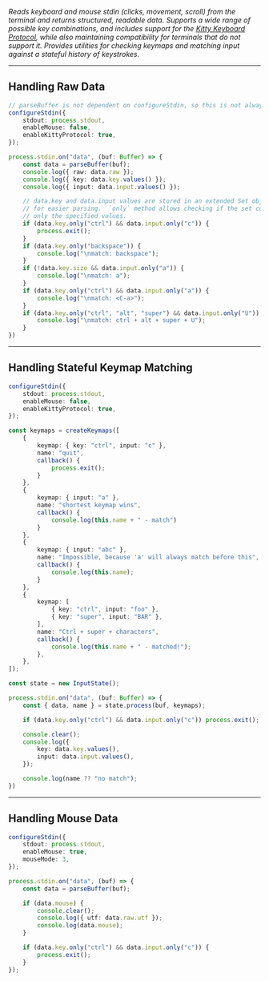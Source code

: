 *Reads keyboard and mouse stdin (clicks, movement, scroll) from the terminal and
returns structured, readable data.  Supports a wide range of possible key
combinations, and includes support for the [Kitty Keyboard
Protocol](https://sw.kovidgoyal.net/kitty/keyboard-protocol/), while also
maintaining compatibility for terminals that do not support it.  Provides
utilities for checking keymaps and matching input against a stateful history of
keystrokes.*

---

## Handling Raw Data

```typescript
// parseBuffer is not dependent on configureStdin, so this is not always necessary
configureStdin({
    stdout: process.stdout,
    enableMouse: false,
    enableKittyProtocol: true,
});

process.stdin.on("data", (buf: Buffer) => {
    const data = parseBuffer(buf);
    console.log({ raw: data.raw });
    console.log({ key: data.key.values() });
    console.log({ input: data.input.values() });

    // data.key and data.input values are stored in an extended Set object for
    // for easier parsing.  `only` method allows checking if the set contains
    // only the specified values.
    if (data.key.only("ctrl") && data.input.only("c")) {
        process.exit();
    }
    if (data.key.only("backspace")) {
        console.log("\nmatch: backspace");
    }
    if (!data.key.size && data.input.only("a")) {
        console.log("\nmatch: a");
    }
    if (data.key.only("ctrl") && data.input.only("a")) {
        console.log("\nmatch: <C-a>");
    }
    if (data.key.only("ctrl", "alt", "super") && data.input.only("U")) {
        console.log("\nmatch: ctrl + alt + super + U");
    }
})
```

---

## Handling Stateful Keymap Matching

```typescript
configureStdin({
    stdout: process.stdout,
    enableMouse: false,
    enableKittyProtocol: true,
});

const keymaps = createKeymaps([
    {
        keymap: { key: "ctrl", input: "c" },
        name: "quit",
        callback() {
            process.exit();
        }
    },
    {
        keymap: { input: "a" },
        name: "shortest keymap wins",
        callback() {
            console.log(this.name + " - match")
        }
    },
    {
        keymap: { input: "abc" },
        name: "Impossible, because 'a' will always match before this",
        callback() {
            console.log(this.name);
        }
    },
    {
        keymap: [
            { key: "ctrl", input: "foo" },
            { key: "super", input: "BAR" },
        ],
        name: "Ctrl + super + characters",
        callback() {
            console.log(this.name + " - matched!");
        },
    },
]);

const state = new InputState();

process.stdin.on("data", (buf: Buffer) => {
    const { data, name } = state.process(buf, keymaps);

    if (data.key.only("ctrl") && data.input.only("c")) process.exit();

    console.clear();
    console.log({
        key: data.key.values(),
        input: data.input.values(),
    });

    console.log(name ?? "no match");
})
```

---

## Handling Mouse Data

```typescript
configureStdin({
    stdout: process.stdout,
    enableMouse: true,
    mouseMode: 3,
});

process.stdin.on("data", (buf) => {
    const data = parseBuffer(buf);

    if (data.mouse) {
        console.clear();
        console.log({ utf: data.raw.utf });
        console.log(data.mouse);
    }

    if (data.key.only("ctrl") && data.input.only("c")) {
        process.exit();
    }
});
```
